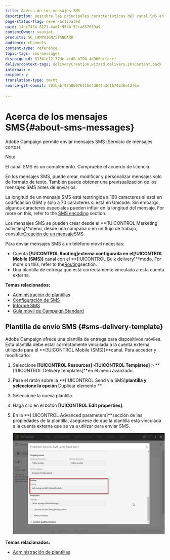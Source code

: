 ```yaml
---
title: Acerca de los mensajes SMS
description: Descubra las principales características del canal SMS en Adobe Campaign.
page-status-flag: never-activated
uuid: 14dc7434-8171-4ad1-9540-52ca637659a9
contentOwner: sauviat
products: SG_CAMPAIGN/STANDARD
audience: channels
content-type: reference
topic-tags: sms-messages
discoiquuid: 6134fe72-77de-4fd0-b794-4d966effaccf
delivercontext-tags: deliveryCreation,wizard;delivery,smsContent,back
internal: n
snippet: y
translation-type: tm+mt
source-git-commit: 501ba6f97a86076116d4d84f43df674536e12f6a

---
```



# Acerca de los mensajes SMS{#about-sms-messages}

Adobe Campaign permite enviar mensajes SMS (Servicio de mensajes cortos).

>[!NOTE]
>
>El canal SMS es un complemento. Compruebe el acuerdo de licencia.

En los mensajes SMS, puede crear, modificar y personalizar mensajes solo de formato de texto. También puede obtener una previsualización de los mensajes SMS antes de enviarlos.

La longitud de un mensaje SMS está restringida a 160 caracteres si está en codificación GSM y sólo a 70 caracteres si está en Unicode. Sin embargo, algunos caracteres especiales pueden influir en la longitud del mensaje. For more on this, refer to the [SMS encoding](../../administration/using/configuring-sms-channel.md#sms-encoding--length-and-transliteration) section.

Los mensajes SMS se pueden crear desde el **[!UICONTROL Marketing activities]**menú, desde una campaña o en un flujo de trabajo, consulte[Creación de un mensaje](../../channels/using/creating-an-sms-message.md)SMS.

Para enviar mensajes SMS a un teléfono móvil necesitas:

* Cuenta **[!UICONTROL Routing]**externa configurada en el**[!UICONTROL Mobile (SMS)]** canal con el **[!UICONTROL Bulk delivery]**modo. For more on this, refer to the[Routing](../../administration/using/configuring-sms-channel.md#defining-an-sms-routing)section.
* Una plantilla de entrega que está correctamente vinculada a esta cuenta externa.

**Temas relacionados:**

* [Administración de plantillas](../../start/using/marketing-activity-templates.md)
* [Configuración de SMS](../../administration/using/configuring-sms-channel.md#defining-an-sms-routing)
* [Informe SMS](../../reporting/using/sms-report.md)
* [Guía móvil de Campaign Standard](https://helpx.adobe.com/campaign/kb/acs-mobile.html)

## Plantilla de envío SMS {#sms-delivery-template}

Adobe Campaign ofrece una plantilla de entrega para dispositivos móviles. Esta plantilla debe estar correctamente vinculada a la cuenta externa utilizada para el **[!UICONTROL Mobile (SMS)]**canal. Para acceder y modificarlo:

1. Seleccione **[!UICONTROL Resources]**>**[!UICONTROL Templates]** > **[!UICONTROL Delivery templates]**en el menú avanzado.
1. Pase el ratón sobre la **[!UICONTROL Send via SMS]**plantilla y seleccione la opción** Duplicar elemento **.
1. Seleccione la nueva plantilla.
1. Haga clic en el botón **[!UICONTROL Edit properties]**.
1. En la **[!UICONTROL Advanced parameters]**sección de las propiedades de la plantilla, asegúrese de que la plantilla está vinculada a la cuenta externa que se va a utilizar para enviar SMS.

   ![](assets/sms_template.png)

**Temas relacionados:**

* [Administración de plantillas](../../start/using/marketing-activity-templates.md)
